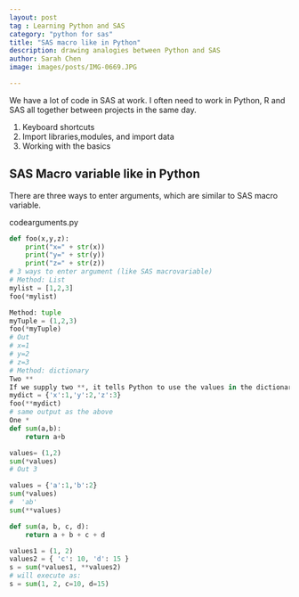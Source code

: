 ```yaml
---
layout: post
tag : Learning Python and SAS
category: "python for sas"
title: "SAS macro like in Python"
description: drawing analogies between Python and SAS
author: Sarah Chen
image: images/posts/IMG-0669.JPG

---
```

We have a lot of code in SAS at work.  I often need to work in Python, R and SAS all together between projects in the same day. 

1. Keyboard shortcuts
2. Import libraries,modules, and import data 
3. Working with the basics
 
## SAS Macro variable like in Python
There are three ways to enter arguments, which are similar to SAS macro variable. 
<div class="code-head"><span>code</span>arguments.py</div>

```py
def foo(x,y,z):
    print("x=" + str(x))
    print("y=" + str(y))
    print("z=" + str(z))
# 3 ways to enter argument (like SAS macrovariable)
# Method: List
mylist = [1,2,3]
foo(*mylist)

Method: tuple
myTuple = (1,2,3)
foo(*myTuple)
# Out
# x=1
# y=2
# z=3
# Method: dictionary
Two **
If we supply two **, it tells Python to use the values in the dictionary and plug into the function.   Whereas if we supply one *, we tell Python to use the keys in the dictionary for the function. 
mydict = {'x':1,'y':2,'z':3}
foo(**mydict)
# same output as the above
One *
def sum(a,b):
    return a+b

values= (1,2)
sum(*values)
# Out 3

values = {'a':1,'b':2}
sum(*values)
#  'ab'
sum(**values)

def sum(a, b, c, d):
    return a + b + c + d

values1 = (1, 2)
values2 = { 'c': 10, 'd': 15 }
s = sum(*values1, **values2)
# will execute as:
s = sum(1, 2, c=10, d=15)

```
